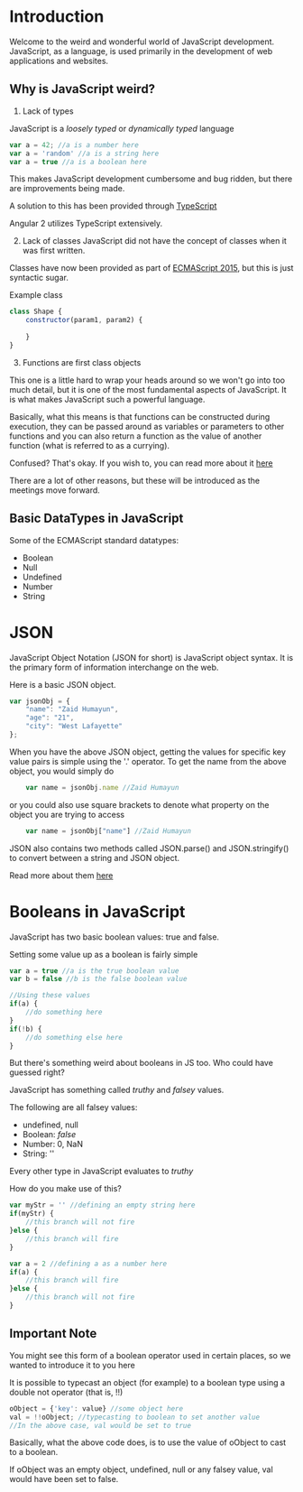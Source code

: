 # Introduction
Welcome to the weird and wonderful world of JavaScript development. 
JavaScript, as a language, is used primarily in the development of web applications and websites. 

## Why is JavaScript weird? 

1. Lack of types

JavaScript is a *loosely typed* or *dynamically typed* language

```javascript
var a = 42; //a is a number here
var a = 'random' //a is a string here
var a = true //a is a boolean here
```

This makes JavaScript development cumbersome and bug ridden, but there are improvements being made. 

A solution to this has been provided through [TypeScript](https://www.typescriptlang.org/docs/home.html)

Angular 2 utilizes TypeScript extensively.

2. Lack of classes
JavaScript did not have the concept of classes when it was first written.

Classes have now been provided as part of [ECMAScript 2015](https://developer.mozilla.org/en-US/docs/Web/JavaScript/Reference/Classes), but this is just syntactic sugar. 

Example class
```javascript 
class Shape {
    constructor(param1, param2) {
        
    }
}
```

3. Functions are first class objects 

This one is a little hard to wrap your heads around so we won't go into too much detail, but it is one of the most fundamental aspects of JavaScript. It is what makes JavaScript such a powerful language. 

Basically, what this means is that functions can be constructed during execution, they can be passed around as variables or parameters to other functions and you can also return a function as the value of another function (what is referred to as a currying). 

Confused? That's okay. If you wish to, you can read more about it [here](http://timmknight.github.io/2015/first-class-functions-javascript/)

There are a lot of other reasons, but these will be introduced as the meetings move forward. 

## Basic DataTypes in JavaScript
Some of the ECMAScript standard datatypes:
* Boolean 
* Null
* Undefined
* Number
* String

# JSON

JavaScript Object Notation (JSON for short) is JavaScript object syntax. It is the primary form of information interchange on the web. 

Here is a basic JSON object. 

```javascript
var jsonObj = {
    "name": "Zaid Humayun", 
    "age": "21", 
    "city": "West Lafayette"
};
```

When you have the above JSON object, getting the values for specific key value pairs is simple using the '.' operator. 
To get the name from the above object, you would simply do

```javascript
    var name = jsonObj.name //Zaid Humayun
```

or you could also use square brackets to denote what property on the object you are trying to access

```javascript
    var name = jsonObj["name"] //Zaid Humayun
```

JSON also contains two methods called JSON.parse() and JSON.stringify() to convert between a string and JSON object. 

Read more about them [here](https://developer.mozilla.org/en-US/docs/Web/JavaScript/Reference/Global_Objects/JSON)

# Booleans in JavaScript

JavaScript has two basic boolean values: true and false. 

Setting some value up as a boolean is fairly simple

```javascript
var a = true //a is the true boolean value
var b = false //b is the false boolean value

//Using these values
if(a) {
    //do something here
}
if(!b) {
    //do something else here
}
```

But there's something weird about booleans in JS too. Who could have guessed right? 

JavaScript has something called *truthy* and *falsey* values. 

The following are all falsey values: 
* undefined, null
* Boolean: *false*
* Number: 0, NaN
* String: ''

Every other type in JavaScript evaluates to *truthy*

How do you make use of this? 

```javascript
var myStr = '' //defining an empty string here
if(myStr) {
    //this branch will not fire
}else {
    //this branch will fire
}

var a = 2 //defining a as a number here
if(a) {
    //this branch will fire
}else {
    //this branch will not fire 
}
```
## Important Note

You might see this form of a boolean operator used in certain places, so we wanted to introduce it to you here

It is possible to typecast an object (for example) to a boolean type using a double not operator (that is, !!)

```javascript 
oObject = {'key': value} //some object here
val = !!oObject; //typecasting to boolean to set another value
//In the above case, val would be set to true
```
Basically, what the above code does, is to use the value of oObject to cast to a boolean. 

If oObject was an empty object, undefined, null or any falsey value, val would have been set to false. 


